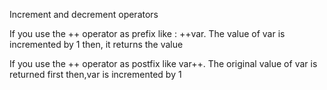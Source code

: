 
Increment and decrement operators


If you use the ++ operator as prefix like : ++var. The value of var is incremented by 1 then, it returns the value



If you use the ++ operator as postfix like var++. The original value of var is returned first then,var is incremented by 1 
